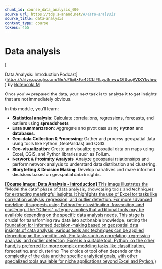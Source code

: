 ```yaml
---
chunk_id: course_data_analysis_000
source_url: https://tds.s-anand.net/#/data-analysis
source_title: data-analysis
content_type: course
tokens: 455
---
```


# Data analysis

[

 Data Analysis: Introduction Podcast](https://drive.google.com/file/d/1isjtxFa43CLIFlLpo8mwwQfBog9VlXYl/view) by [NotebookLM](https://notebooklm.google.com/)

Once you've prepared the data, your next task is to analyze it to get insights that are not immediately obvious.

In this module, you'll learn:

- **Statistical analysis**: Calculate correlations, regressions, forecasts, and outliers using **spreadsheets**
- **Data summarization**: Aggregate and pivot data using **Python** and **databases**.
- **Geo-data Collection & Processing**: Gather and process geospatial data using tools like Python (GeoPandas) and QGIS.
- **Geo-visualization**: Create and visualize geospatial data on maps using Excel, QGIS, and Python libraries such as Folium.
- **Network & Proximity Analysis**: Analyze geospatial relationships and perform network analysis to understand data distribution and clustering.
- **Storytelling & Decision Making**: Develop narratives and make informed decisions based on geospatial data insights.

[**[Course Image: Data Analysis - Introduction]** This image illustrates the "Model the data" phase of data analysis, showcasing tools and techniques for extracting meaningful insights. It highlights the use of Excel for tasks like correlation analysis, regression, and outlier detection. For more advanced modeling, it suggests using Python for classification, forecasting, and clustering. The "Others" category implies that additional tools may be available depending on the specific data analysis needs. This stage is crucial for transforming raw data into actionable knowledge, setting the foundation for informed decision-making based on geospatial data insights.of data analysis, various tools and techniques can be applied depending on the specific task. For tasks such as correlation, regression analysis, and outlier detection, Excel is a suitable tool. Python, on the other hand, is preferred for more complex modeling tasks like classification, forecasting, and clustering. The choice of tool often depends on the complexity of the data and the specific analytical goals, with other specialized tools available for niche applications beyond Excel and Python.)](https://youtu.be/CRSljunxjnk)
